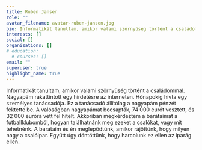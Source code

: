 ```yaml
---
title: Ruben Jansen
role: ""
avatar_filename: avatar-ruben-jansen.jpg
bio: Informatikát tanultam, amikor valami szörnyűség történt a családommal. Nagyapám rákattintott egy hirdetésre az interneten. Hónapokig hívta egy személyes tanácsadója. Ez a tanácsadó állítólag a nagyapám pénzét fektette be. A valóságban nagyapámat becsapták, 74 000 eurót vesztett, és 32 000 euróra vett fel hitelt. Akkoriban megkérdeztem a barátaimat a futballklubomból, hogyan találhatnánk meg ezeket a csalókat, vagy mit tehetnénk. A barátaim és én meglepődtünk, amikor rájöttünk, hogy milyen nagy a csalóipar. Együtt úgy döntöttünk, hogy harcolunk ez ellen az iparág ellen.
interests: []
social: []
organizations: []
# education:
  # courses: []
email: ""
superuser: true
highlight_name: true
---
```

<!--StartFragment-->

Informatikát tanultam, amikor valami szörnyűség történt a családommal. Nagyapám rákattintott egy hirdetésre az interneten. Hónapokig hívta egy személyes tanácsadója. Ez a tanácsadó állítólag a nagyapám pénzét fektette be. A valóságban nagyapámat becsapták, 74 000 eurót vesztett, és 32 000 euróra vett fel hitelt. Akkoriban megkérdeztem a barátaimat a futballklubomból, hogyan találhatnánk meg ezeket a csalókat, vagy mit tehetnénk. A barátaim és én meglepődtünk, amikor rájöttünk, hogy milyen nagy a csalóipar. Együtt úgy döntöttünk, hogy harcolunk ez ellen az iparág ellen.

<!--EndFragment-->